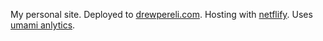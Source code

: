 My personal site. Deployed to [drewpereli.com](https://drewpereli.com/). Hosting with [netflify](https://app.netlify.com/sites/drew-pereli-teaching/overview).
Uses [umami anlytics](https://analytics.us.umami.is/websites/b7db6b3c-d46c-499f-9cdd-38bc8f749c71).
